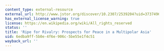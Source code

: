 ```yaml
---
content_type: external-resource
external_url: http://www.jstor.org/discover/10.2307/2539204?uid=3737496&uid=2129&uid=2&uid=70&uid=4&sid=47698835992967
has_external_license_warning: true
license: https://en.wikipedia.org/wiki/All_rights_reserved
status: ''
title: 'Ripe for Rivalry: Prospects for Peace in a Multipolar Asia'
uid: 6edba9ff-5b0e-4f6e-906c-5be55e1f4c51
wayback_url: ''
---
```

